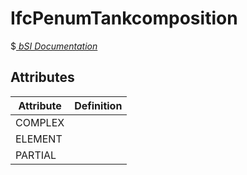 IfcPenumTankcomposition
=======================
$[ _bSI
Documentation_](https://standards.buildingsmart.org/IFC/DEV/IFC4_2/FINAL/HTML/schema//pset/penum_tankcomposition.htm)


Attributes
----------
| Attribute   | Definition   |
|-------------|--------------|
| COMPLEX     |              |
| ELEMENT     |              |
| PARTIAL     |              |
